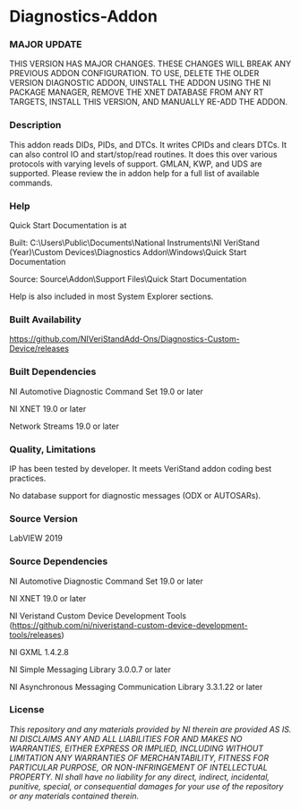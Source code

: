 Diagnostics-Addon
=========================

### MAJOR UPDATE ###

THIS VERSION HAS MAJOR CHANGES.  THESE CHANGES WILL BREAK ANY PREVIOUS ADDON CONFIGURATION. TO USE, DELETE THE OLDER VERSION DIAGNOSTIC ADDON, UINSTALL THE ADDON USING THE NI PACKAGE MANAGER, REMOVE THE XNET DATABASE FROM ANY RT TARGETS, INSTALL THIS VERSION, AND MANUALLY RE-ADD THE ADDON.

### Description ###

This addon reads DIDs, PIDs, and DTCs.  It writes CPIDs and clears DTCs.  It can also control IO and start/stop/read routines.  It does this over various protocols with varying levels of support.  GMLAN, KWP, and UDS are supported.  Please review the in addon help for a full list of available commands.

### Help ###

Quick Start Documentation is at

Built: C:\Users\Public\Documents\National Instruments\NI VeriStand (Year)\Custom Devices\Diagnostics Addon\Windows\Quick Start Documentation

Source: Source\Addon\Support Files\Quick Start Documentation

Help is also included in most System Explorer sections.

### Built Availability ###

https://github.com/NIVeriStandAdd-Ons/Diagnostics-Custom-Device/releases

### Built Dependencies ###

NI Automotive Diagnostic Command Set 19.0 or later

NI XNET 19.0 or later

Network Streams 19.0 or later

### Quality, Limitations ###

IP has been tested by developer. It meets VeriStand addon coding best practices.

No database support for diagnostic messages (ODX or AUTOSARs).

### Source Version ###

LabVIEW 2019

### Source Dependencies ###

NI Automotive Diagnostic Command Set 19.0 or later

NI XNET 19.0 or later

NI Veristand Custom Device Development Tools (https://github.com/ni/niveristand-custom-device-development-tools/releases)

NI GXML 1.4.2.8

NI Simple Messaging Library 3.0.0.7 or later

NI Asynchronous Messaging Communication Library 3.3.1.22 or later

### License ###

*This repository and any materials provided by NI therein are provided AS IS. NI DISCLAIMS ANY AND ALL LIABILITIES FOR AND MAKES NO WARRANTIES, EITHER EXPRESS OR IMPLIED, INCLUDING WITHOUT LIMITATION ANY WARRANTIES OF MERCHANTABILITY, FITNESS FOR  PARTICULAR PURPOSE, OR NON-INFRINGEMENT OF INTELLECTUAL PROPERTY. NI shall have no liability for any direct, indirect, incidental, punitive, special, or consequential damages for your use of the repository or any materials contained therein.*
